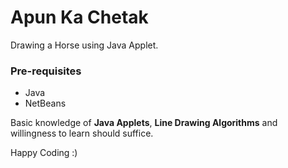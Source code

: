 # Apun Ka Chetak
Drawing a Horse using Java Applet.
### Pre-requisites
- Java
- NetBeans

Basic knowledge of **Java Applets**, **Line Drawing Algorithms** and willingness to learn should suffice.

Happy Coding :)
